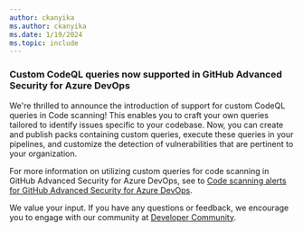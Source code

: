 ```yaml
---
author: ckanyika
ms.author: ckanyika
ms.date: 1/19/2024
ms.topic: include
---
```


### Custom CodeQL queries now supported in GitHub Advanced Security for Azure DevOps

We're thrilled to announce the introduction of support for custom CodeQL queries in Code scanning! This enables you to craft your own queries tailored to identify issues specific to your codebase. Now, you can create and publish packs containing custom queries, execute these queries in your pipelines, and customize the detection of vulnerabilities that are pertinent to your organization.

For more information on utilizing custom queries for code scanning in GitHub Advanced Security for Azure DevOps, see to [Code scanning alerts for GitHub Advanced Security for Azure DevOps](/azure/devops/repos/security/github-advanced-security-code-scanning?view=azure-devops#code-scanning-alerts).

We value your input. If you have any questions or feedback, we encourage you to engage with our community at [Developer Community](https://developercommunity.visualstudio.com/home).

